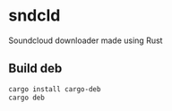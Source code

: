 # sndcld
Soundcloud downloader made using Rust

## Build deb

```sh
cargo install cargo-deb
cargo deb
```
